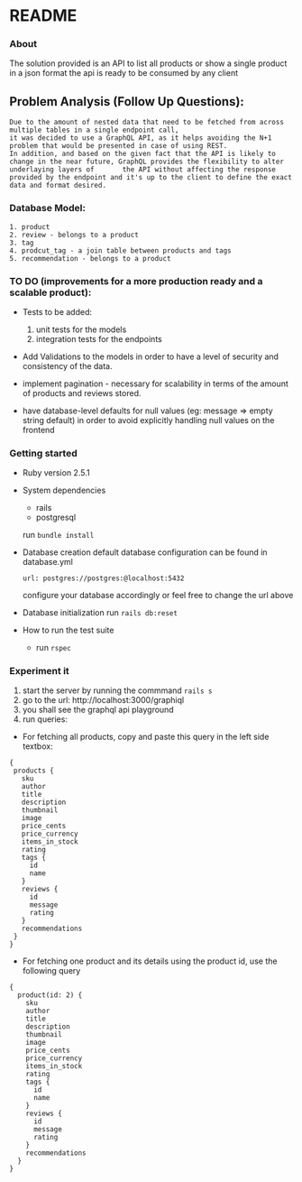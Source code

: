 # README

### About

The solution provided is an API to list all products or show a single product in a json format
the api is ready to be consumed by any client

 ## Problem Analysis (Follow Up Questions):
 
    Due to the amount of nested data that need to be fetched from across multiple tables in a single endpoint call,
    it was decided to use a GraphQL API, as it helps avoiding the N+1 problem that would be presented in case of using REST.
    In addition, and based on the given fact that the API is likely to change in the near future, GraphQL provides the flexibility to alter underlaying layers of       the API without affecting the response provided by the endpoint and it's up to the client to define the exact data and format desired.
 
 ### Database Model:

    1. product
    2. review - belongs to a product
    3. tag
    4. prodcut_tag - a join table between products and tags
    5. recommendation - belongs to a product

### TO DO (improvements for a more production ready and a scalable product):
  - Tests to be added:
    1. unit tests for the models
    2. integration tests for the endpoints

  - Add Validations to the models in order to have a level of security and consistency of the data.
  - implement pagination - necessary for scalability in terms of the amount of products and reviews stored.
  - have database-level defaults for null values (eg: message => empty string default) in order to avoid explicitly handling null values on the frontend

### Getting started

* Ruby version
  2.5.1
  
* System dependencies
  - rails
  - postgresql
  
  run `bundle install`

* Database creation
  default database configuration can be found in database.yml
  
  `url: postgres://postgres:@localhost:5432`
  
  configure your database accordingly or feel free to change the url above

* Database initialization
  run `rails db:reset`

* How to run the test suite
  - run `rspec`

### Experiment it

1. start the server by running the commmand `rails s`
2. go to the url: http://localhost:3000/graphiql
3. you shall see the graphql api playground
4. run queries:
 - For fetching all products, copy and paste this query in the left side textbox:
 ```
 {
  products {
    sku
    author
    title
    description
    thumbnail
    image
    price_cents
    price_currency
    items_in_stock
    rating
    tags {
      id
      name
    }
    reviews {
      id
      message
      rating
    }
    recommendations
  }
}
```

- For fetching one product and its details using the product id, use the following query

```
{
  product(id: 2) {
    sku
    author
    title
    description
    thumbnail
    image
    price_cents
    price_currency
    items_in_stock
    rating
    tags {
      id
      name
    }
    reviews {
      id
      message
      rating
    }
    recommendations
  }
}
```



